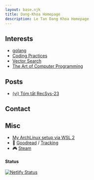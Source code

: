 ```yaml
---
layout: base.njk
title: Dang-Khoa Homepage
description: Le Tan Dang Khoa Homepage
---
```


## Interests

- [golang](/golang/)
- [Coding Practices](/lora/)
- [Vector Search](https://github.com/dangkhoasdc/awesome-vector-database)
- [The Art of Computer Programming](https://github.com/dangkhoasdc/taocp)

## Posts
- [(vi) Tóm tắt RecSys-23](/recsys23/)

## Contact

## Misc

- [My ArchLinux setup via WSL 2](https://gist.github.com/dangkhoasdc/ef5047b43359b73fd5a2299aa0a07b5e)
- 📖 [Goodread](https://www.goodreads.com/user/show/23367014-dang-khoa-le-tan) / [Tracking](https://trello.com/b/vcIzCSFj/reading-pipe)
- 🎮 [Steam](https://steamcommunity.com/profiles/76561198324160552/)

#### Status

[![Netlify Status](https://api.netlify.com/api/v1/badges/d21a8e3b-2fea-4483-9340-c6af6107083c/deploy-status)](https://app.netlify.com/sites/venerable-piroshki-cc60e8/deploys)
